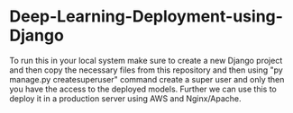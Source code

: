 # Deep-Learning-Deployment-using-Django 
To run this in your local system make sure to create a new Django project and then copy the necessary files from this repository and then using "py manage.py createsuperuser" command create a super user and only then you have the access to the deployed models. Further we can use this to deploy it in a production server using AWS and Nginx/Apache.
